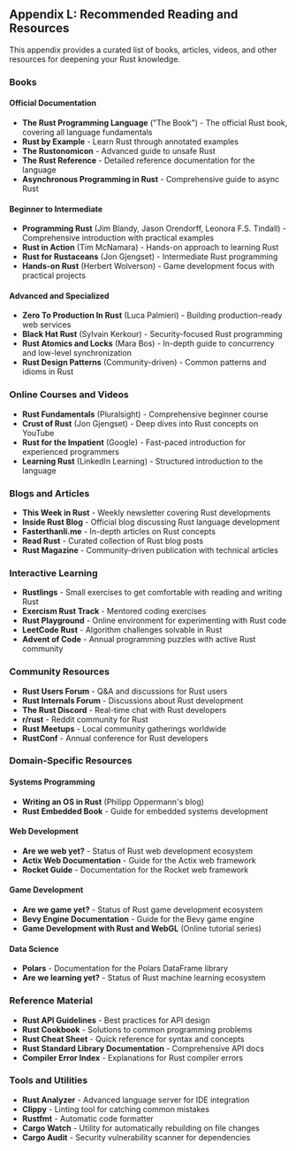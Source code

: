 ## Appendix L: Recommended Reading and Resources

This appendix provides a curated list of books, articles, videos, and other resources for deepening your Rust knowledge.

### Books

#### Official Documentation

- **The Rust Programming Language** ("The Book") - The official Rust book, covering all language fundamentals
- **Rust by Example** - Learn Rust through annotated examples
- **The Rustonomicon** - Advanced guide to unsafe Rust
- **The Rust Reference** - Detailed reference documentation for the language
- **Asynchronous Programming in Rust** - Comprehensive guide to async Rust

#### Beginner to Intermediate

- **Programming Rust** (Jim Blandy, Jason Orendorff, Leonora F.S. Tindall) - Comprehensive introduction with practical examples
- **Rust in Action** (Tim McNamara) - Hands-on approach to learning Rust
- **Rust for Rustaceans** (Jon Gjengset) - Intermediate Rust programming
- **Hands-on Rust** (Herbert Wolverson) - Game development focus with practical projects

#### Advanced and Specialized

- **Zero To Production In Rust** (Luca Palmieri) - Building production-ready web services
- **Black Hat Rust** (Sylvain Kerkour) - Security-focused Rust programming
- **Rust Atomics and Locks** (Mara Bos) - In-depth guide to concurrency and low-level synchronization
- **Rust Design Patterns** (Community-driven) - Common patterns and idioms in Rust

### Online Courses and Videos

- **Rust Fundamentals** (Pluralsight) - Comprehensive beginner course
- **Crust of Rust** (Jon Gjengset) - Deep dives into Rust concepts on YouTube
- **Rust for the Impatient** (Google) - Fast-paced introduction for experienced programmers
- **Learning Rust** (LinkedIn Learning) - Structured introduction to the language

### Blogs and Articles

- **This Week in Rust** - Weekly newsletter covering Rust developments
- **Inside Rust Blog** - Official blog discussing Rust language development
- **Fasterthanli.me** - In-depth articles on Rust concepts
- **Read Rust** - Curated collection of Rust blog posts
- **Rust Magazine** - Community-driven publication with technical articles

### Interactive Learning

- **Rustlings** - Small exercises to get comfortable with reading and writing Rust
- **Exercism Rust Track** - Mentored coding exercises
- **Rust Playground** - Online environment for experimenting with Rust code
- **LeetCode Rust** - Algorithm challenges solvable in Rust
- **Advent of Code** - Annual programming puzzles with active Rust community

### Community Resources

- **Rust Users Forum** - Q&A and discussions for Rust users
- **Rust Internals Forum** - Discussions about Rust development
- **The Rust Discord** - Real-time chat with Rust developers
- **r/rust** - Reddit community for Rust
- **Rust Meetups** - Local community gatherings worldwide
- **RustConf** - Annual conference for Rust developers

### Domain-Specific Resources

#### Systems Programming

- **Writing an OS in Rust** (Philipp Oppermann's blog)
- **Rust Embedded Book** - Guide for embedded systems development

#### Web Development

- **Are we web yet?** - Status of Rust web development ecosystem
- **Actix Web Documentation** - Guide for the Actix web framework
- **Rocket Guide** - Documentation for the Rocket web framework

#### Game Development

- **Are we game yet?** - Status of Rust game development ecosystem
- **Bevy Engine Documentation** - Guide for the Bevy game engine
- **Game Development with Rust and WebGL** (Online tutorial series)

#### Data Science

- **Polars** - Documentation for the Polars DataFrame library
- **Are we learning yet?** - Status of Rust machine learning ecosystem

### Reference Material

- **Rust API Guidelines** - Best practices for API design
- **Rust Cookbook** - Solutions to common programming problems
- **Rust Cheat Sheet** - Quick reference for syntax and concepts
- **Rust Standard Library Documentation** - Comprehensive API docs
- **Compiler Error Index** - Explanations for Rust compiler errors

### Tools and Utilities

- **Rust Analyzer** - Advanced language server for IDE integration
- **Clippy** - Linting tool for catching common mistakes
- **Rustfmt** - Automatic code formatter
- **Cargo Watch** - Utility for automatically rebuilding on file changes
- **Cargo Audit** - Security vulnerability scanner for dependencies
